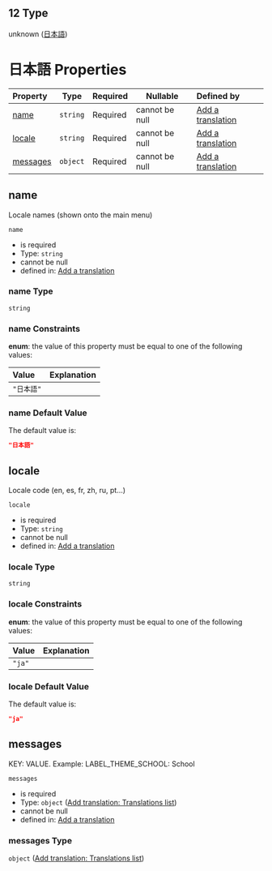 ## 12 Type

unknown ([日本語](add-translation-anyof-日本語.md))

# 日本語 Properties

| Property              | Type     | Required | Nullable       | Defined by                                                                                                                                          |
| :-------------------- | -------- | -------- | -------------- | :-------------------------------------------------------------------------------------------------------------------------------------------------- |
| [name](#name)         | `string` | Required | cannot be null | [Add a translation](add-translation-anyof-日本語-properties-name.md "add-translation.json#/anyOf/12/properties/name")                                  |
| [locale](#locale)     | `string` | Required | cannot be null | [Add a translation](add-translation-anyof-日本語-properties-locale.md "add-translation.json#/anyOf/12/properties/locale")                              |
| [messages](#messages) | `object` | Required | cannot be null | [Add a translation](add-translation-anyof-日本語-properties-add-translation-translations-list.md "add-translation.json#/anyOf/12/properties/messages") |

## name

Locale names (shown onto the main menu)


`name`

-   is required
-   Type: `string`
-   cannot be null
-   defined in: [Add a translation](add-translation-anyof-日本語-properties-name.md "add-translation.json#/anyOf/12/properties/name")

### name Type

`string`

### name Constraints

**enum**: the value of this property must be equal to one of the following values:

| Value   | Explanation |
| :------ | ----------- |
| `"日本語"` |             |

### name Default Value

The default value is:

```json
"日本語"
```

## locale

Locale code (en, es, fr, zh, ru, pt...)


`locale`

-   is required
-   Type: `string`
-   cannot be null
-   defined in: [Add a translation](add-translation-anyof-日本語-properties-locale.md "add-translation.json#/anyOf/12/properties/locale")

### locale Type

`string`

### locale Constraints

**enum**: the value of this property must be equal to one of the following values:

| Value  | Explanation |
| :----- | ----------- |
| `"ja"` |             |

### locale Default Value

The default value is:

```json
"ja"
```

## messages

KEY: VALUE. Example: LABEL_THEME_SCHOOL: School


`messages`

-   is required
-   Type: `object` ([Add translation: Translations list](add-translation-anyof-日本語-properties-add-translation-translations-list.md))
-   cannot be null
-   defined in: [Add a translation](add-translation-anyof-日本語-properties-add-translation-translations-list.md "add-translation.json#/anyOf/12/properties/messages")

### messages Type

`object` ([Add translation: Translations list](add-translation-anyof-日本語-properties-add-translation-translations-list.md))
